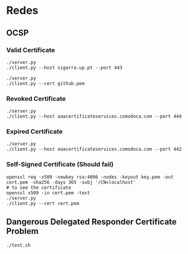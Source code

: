 # Redes

## OCSP

### Valid Certificate

```shell
./server.py
./client.py --host sigarra.up.pt --port 443
```

```shell
./server.py
./client.py --cert github.pem
```

### Revoked Certificate

```shell
./server.py
./client.py --host aaacertificateservices.comodoca.com --port 444
```

### Expired Certificate

```shell
./server.py
./client.py --host aaacertificateservices.comodoca.com --port 442
```

### Self-Signed Certificate (Should fail)

```shell
openssl req -x509 -newkey rsa:4096 -nodes -keyout key.pem -out cert.pem -sha256 -days 365 -subj '/CN=localhost'
# to see the certificate
openssl x509 -in cert.pem -text
./server.py
./client.py --cert cert.pem
```

## Dangerous Delegated Responder Certificate Problem

```shell
./test.sh
```
